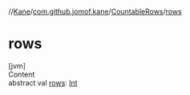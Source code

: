 //[Kane](../../index.md)/[com.github.jomof.kane](../index.md)/[CountableRows](index.md)/[rows](rows.md)



# rows  
[jvm]  
Content  
abstract val [rows](rows.md): [Int](https://kotlinlang.org/api/latest/jvm/stdlib/kotlin/-int/index.html)  



